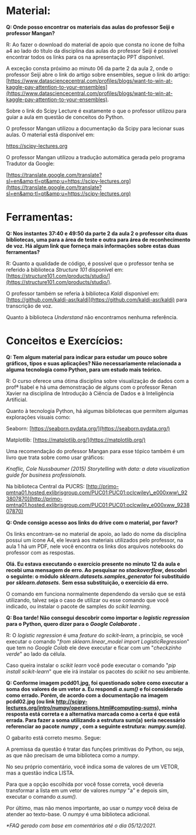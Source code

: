 # **Material:**

**Q: Onde posso encontrar os materiais das aulas do professor Seiji e professor Mangan?**

R: Ao fazer o download do material de apoio que consta no ícone de folha a4 ao lado do título da disciplina das aulas do professor Seiji é possível encontrar todos os links para os na apresentação PPT disponível.

A exceção consta próximo ao minuto 06 da parte 2 da aula 2, onde o professor Seiji abre o link do artigo sobre ensembles, segue o link do artigo: [https://www.datasciencecentral.com/profiles/blogs/want-to-win-at-kaggle-pay-attention-to-your-ensembles](https://www.datasciencecentral.com/profiles/blogs/want-to-win-at-kaggle-pay-attention-to-your-ensembles).

Sobre o link do Scipy Lecture é exatamente o que o professor utilizou para guiar a aula em questão de conceitos do Python.

O professor Mangan utilizou a documentação da Scipy para lecionar suas aulas. O material está disponível em:

https://scipy-lectures.org

O professor Mangan utilizou a tradução automática gerada pelo programa Tradutor da Google:

[https://translate.google.com/translate?sl=en&amp;tl=pt&amp;u=https://scipy-lectures.org](https://translate.google.com/translate?sl=en&amp;tl=pt&amp;u=https://scipy-lectures.org)

# **Ferramentas:**

**Q: Nos instantes 37:40 e 49:50 da parte 2 da aula 2 o professor cita duas bibliotecas, uma para a área de teste e outra para área de reconhecimento de voz. Há algum link que forneça mais informações sobre estas duas ferramentas?**

R: Quanto a qualidade de código, é possível que o professor tenha se referido à biblioteca _Structure 101_ disponível em: [https://structure101.com/products/studio/](https://structure101.com/products/studio/).

O professor também se referia à biblioteca _Kaldi_ disponível em: [https://github.com/kaldi-asr/kaldi](https://github.com/kaldi-asr/kaldi) para transcrição de voz.

Quanto à biblioteca _Understand_ não encontramos nenhuma referência.

# **Conceitos e Exercícios:**

**Q: Tem algum material para indicar para estudar um pouco sobre gráficos, tipos e suas aplicações? Não necessariamente relacionada a alguma tecnologia como Python, para um estudo mais teórico.**

R: O curso oferece uma ótima disciplina sobre visualização de dados com a profª Isabel e há uma demonstração de alguns com o professor Renan Xavier na disciplina de Introdução à Ciência de Dados e à Inteligência Artificial.

Quanto à tecnologia Python, há algumas bibliotecas que permitem algumas explorações visuais como:

Seaborn: [https://seaborn.pydata.org/](https://seaborn.pydata.org/)

Matplotlib: [https://matplotlib.org/](https://matplotlib.org/)

Uma recomendação do professor Mangan para esse tópico também é um livro que trata sobre como usar gráficos:

_Knaflic, Cole Nussbaumer (2015) Storytelling with data: a data visualization guide for business professionals._

Na biblioteca Central da PUCRS: [http://primo-pmtna01.hosted.exlibrisgroup.com/PUC01:PUC01:oclcwiley\_e000xww\_923807870](http://primo-pmtna01.hosted.exlibrisgroup.com/PUC01:PUC01:oclcwiley_e000xww_923807870)

**Q: Onde consigo acesso aos links do drive com o material, por favor?**

Os links encontram-se no material de apoio, ao lado do nome da disciplina possui um ícone A4, ele levará aos materiais utilizados pelo professor, na aula 1 há um PDF, nele você encontra os links dos arquivos notebooks do professor com as respostas.

**Olá. Eu estava executando o exercício presente no minuto 12 da aula e recebi uma mensagem de erro. Ao pesquisar no _stackoverflow_, descobri o seguinte: o módulo** _**sklearn.datasets.samples**\_**generator**_ **foi substituído por** _**sklearn.datasets.**_ **Sem essa substituição, o exercício dá erro.**

O comando em funciona normalmente dependendo da versão que se está utilizando, talvez seja o caso de utilizar ou esse comando que você indicado, ou instalar o pacote de samples do _scikit learning_.

**Q: Boa tarde! Não consegui descobrir como importar o** _**logistic regression**_ **para o Python, quero dizer para o** _**Google Colaborate**_ **.**

R: O _logistic regression_ é uma _feature_ do _scikit-learn_, a princípio, se você executar o comando &quot;_from sklearn.linear\_model import LogisticRegression_&quot; que tem no _Google Colab_ ele deve executar e ficar com um &quot;_checkzinho verde_&quot; ao lado da célula.

Caso queira instalar o _scikit learn_ você pode executar o comando &quot;_pip install scikit-learn_&quot; que ele irá instalar os pacotes do _scikit_ no seu ambiente.

**Q: Conforme imagem pcdd01.jpg, foi questionado sobre como executar a soma dos valores de um vetor a. Eu respondi** _**a.sum()**_ **e foi considerado como errado. Porém, de acordo com a documentação na imagem pcdd02.jpg (ou link http://scipy-lectures.org/intro/numpy/operations.html#computing-sums), minha resposta está correta e a alternativa marcada como a certa é que está errada. Para fazer a soma utilizando a estrutura sum(a) seria necessário referenciar ao pacote** _**numpy**_ **, com a seguinte estrutura:** _**numpy.sum(a).**_

O gabarito está correto mesmo. Segue:

A premissa da questão é tratar das funções primitivas do Python, ou seja, as que não precisam de uma biblioteca como a _numpy_.

No seu próprio comentário, você indica soma de valores de um VETOR, mas a questão indica LISTA.

Para que a opção escolhida por você fosse correta, você deveria transformar a lista em um vetor de valores _numpy_ &quot;a&quot; e depois sim, executar o comando _a.sum()._

Por último, mas não menos importante, ao usar o _numpy_ você deixa de atender ao texto-base. O _numpy_ é uma biblioteca adicional.

_\*FAQ gerado com base em comentários até o dia 05/12/2021._